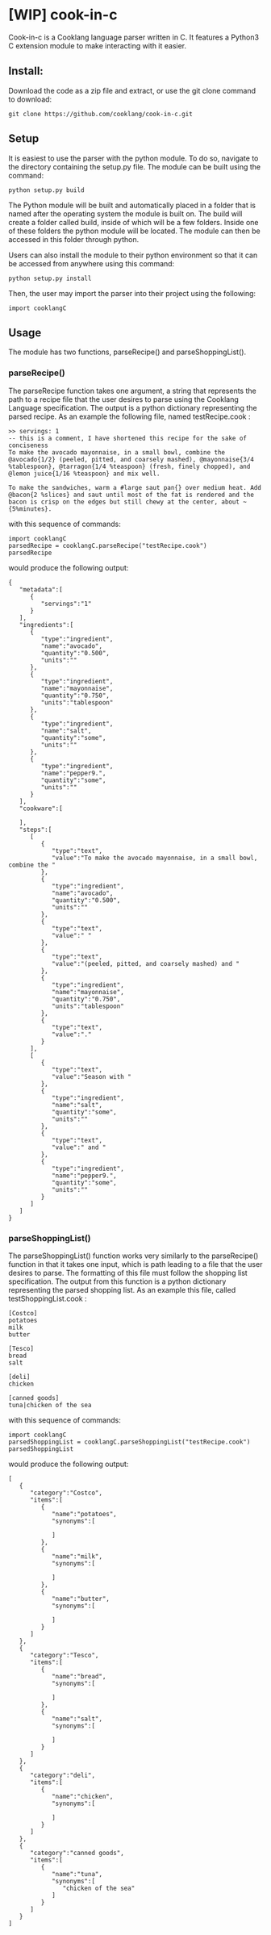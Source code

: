 


# [WIP] cook-in-c



Cook-in-c is a Cooklang language parser written in C. It features a Python3 C extension module to make interacting with it easier.


## Install:


Download the code as a zip file and extract, or use the git clone command to download:

```
git clone https://github.com/cooklang/cook-in-c.git
```


## Setup
It is easiest to use the parser with the python module. To do so, navigate to the directory containing the setup.py file. The module can be built using the command:
```
python setup.py build
```
The Python module will be built and automatically placed in a folder that is named after the operating system the module is built on. The build will create a folder called build, inside of which will be a few folders. Inside one of these folders the python module will be located. The module can then be accessed in this folder through python.

Users can also install the module to their python environment so that it can be accessed from anywhere using this command:
```
python setup.py install
```


Then, the user may import the parser into their project using the following:
```
import cooklangC
```

## Usage

The module has two functions, parseRecipe() and parseShoppingList().

### parseRecipe()
The parseRecipe function takes one argument, a string that represents the path to a recipe file that the user desires to parse using the Cooklang Language specification. The output is a python dictionary representing the parsed recipe. As an example the following file, named testRecipe.cook :
```
>> servings: 1
-- this is a comment, I have shortened this recipe for the sake of conciseness
To make the avocado mayonnaise, in a small bowl, combine the @avocado{1/2} (peeled, pitted, and coarsely mashed), @mayonnaise{3/4 %tablespoon}, @tarragon{1/4 %teaspoon} (fresh, finely chopped), and @lemon juice{1/16 %teaspoon} and mix well.

To make the sandwiches, warm a #large saut pan{} over medium heat. Add @bacon{2 %slices} and saut until most of the fat is rendered and the bacon is crisp on the edges but still chewy at the center, about ~{5%minutes}.
```

with this sequence of commands:
```
import cooklangC
parsedRecipe = cooklangC.parseRecipe("testRecipe.cook")
parsedRecipe
```

would produce the following output:
```
{
   "metadata":[
      {
         "servings":"1"
      }
   ],
   "ingredients":[
      {
         "type":"ingredient",
         "name":"avocado",
         "quantity":"0.500",
         "units":""
      },
      {
         "type":"ingredient",
         "name":"mayonnaise",
         "quantity":"0.750",
         "units":"tablespoon"
      },
      {
         "type":"ingredient",
         "name":"salt",
         "quantity":"some",
         "units":""
      },
      {
         "type":"ingredient",
         "name":"pepper9.",
         "quantity":"some",
         "units":""
      }
   ],
   "cookware":[

   ],
   "steps":[
      [
         {
            "type":"text",
            "value":"To make the avocado mayonnaise, in a small bowl, combine the "
         },
         {
            "type":"ingredient",
            "name":"avocado",
            "quantity":"0.500",
            "units":""
         },
         {
            "type":"text",
            "value":" "
         },
         {
            "type":"text",
            "value":"(peeled, pitted, and coarsely mashed) and "
         },
         {
            "type":"ingredient",
            "name":"mayonnaise",
            "quantity":"0.750",
            "units":"tablespoon"
         },
         {
            "type":"text",
            "value":"."
         }
      ],
      [
         {
            "type":"text",
            "value":"Season with "
         },
         {
            "type":"ingredient",
            "name":"salt",
            "quantity":"some",
            "units":""
         },
         {
            "type":"text",
            "value":" and "
         },
         {
            "type":"ingredient",
            "name":"pepper9.",
            "quantity":"some",
            "units":""
         }
      ]
   ]
}
```



### parseShoppingList()
The parseShoppingList() function works very similarly to the parseRecipe() function in that it takes one input, which is path leading to a file that the user desires to parse. The formatting of this file must follow the shopping list specification. The output from this function is a python dictionary representing the parsed shopping list. As an example this file, called testShoppingList.cook :
```
[Costco]
potatoes
milk
butter

[Tesco]
bread
salt

[deli]
chicken

[canned goods]
tuna|chicken of the sea
```

with this sequence of commands:
```
import cooklangC
parsedShoppingList = cooklangC.parseShoppingList("testRecipe.cook")
parsedShoppingList
```

would produce the following output:
```
[
   {
      "category":"Costco",
      "items":[
         {
            "name":"potatoes",
            "synonyms":[

            ]
         },
         {
            "name":"milk",
            "synonyms":[

            ]
         },
         {
            "name":"butter",
            "synonyms":[

            ]
         }
      ]
   },
   {
      "category":"Tesco",
      "items":[
         {
            "name":"bread",
            "synonyms":[

            ]
         },
         {
            "name":"salt",
            "synonyms":[

            ]
         }
      ]
   },
   {
      "category":"deli",
      "items":[
         {
            "name":"chicken",
            "synonyms":[

            ]
         }
      ]
   },
   {
      "category":"canned goods",
      "items":[
         {
            "name":"tuna",
            "synonyms":[
               "chicken of the sea"
            ]
         }
      ]
   }
]
```
